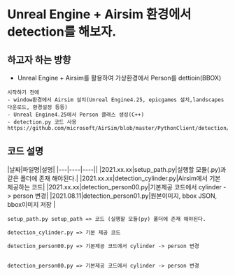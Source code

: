 # Unreal Engine + Airsim 환경에서 detection를 해보자. 

## 하고자 하는 방향
- Unreal Engine + Airsim를 활용하여 가상환경에서 Person를 dettioin(BBOX)

```
시작하기 전에
- window환경에서 Airsim 설치(Unreal Engine4.25, epicgames 설치,landscapes 다운로드, 환경설정 등등)
- Unreal Engine4.25에서 Person 클래스 생성(C++)
- detection.py 코드 사용 https://github.com/microsoft/AirSim/blob/master/PythonClient/detection/detection.py
```

## 코드 설명

|날짜|파일명|설명|
|---|----|----||
|2021.xx.xx|setup_path.py|실행할 모듈(.py)과 같은 폴더에 존재 해야된다.|
|2021.xx.xx|detection_cylinder.py|Airsim에서 기본 제공하는 코드|
|2021.xx.xx|detection_person00.py|기본제공 코드에서 cylinder -> person 변경|
|2021.08.11|detection_person01.py|원본이미지, bbox JSON, bbox이미지 저장  |



```
setup_path.py setup_path => 코드 (실행할 모듈(py) 폴더에 존재 해야된다.
```
```
detection_cylinder.py => 기본 제공 코드
```
```
detection_person00.py => 기본제공 코드에서 cylinder -> person 변경
```
```

detection_person00.py => 기본제공 코드에서 cylinder -> person 변경
```
